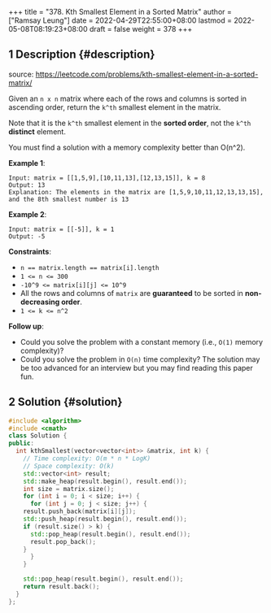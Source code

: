 +++
title = "378. Kth Smallest Element in a Sorted Matrix"
author = ["Ramsay Leung"]
date = 2022-04-29T22:55:00+08:00
lastmod = 2022-05-08T08:19:23+08:00
draft = false
weight = 378
+++

## <span class="section-num">1</span> Description {#description}

source: <https://leetcode.com/problems/kth-smallest-element-in-a-sorted-matrix/>

Given an `n x n` matrix where each of the rows and columns is sorted in ascending order, return the `k^th` smallest element in the matrix.

Note that it is the `k^th` smallest element in the **sorted order**, not the `k^th` **distinct** element.

You must find a solution with a memory complexity better than O(n^2).

**Example 1**:

```text
Input: matrix = [[1,5,9],[10,11,13],[12,13,15]], k = 8
Output: 13
Explanation: The elements in the matrix are [1,5,9,10,11,12,13,13,15], and the 8th smallest number is 13
```

**Example 2**:

```text
Input: matrix = [[-5]], k = 1
Output: -5
```

**Constraints**:

-   `n == matrix.length == matrix[i].length`
-   `1 <= n <= 300`
-   `-10^9 <= matrix[i][j] <= 10^9`
-   All the rows and columns of `matrix` are **guaranteed** to be sorted in **non-decreasing order**.
-   `1 <= k <= n^2`

**Follow up**:

-   Could you solve the problem with a constant memory (i.e., `O(1)` memory complexity)?
-   Could you solve the problem in `O(n)` time complexity? The solution may be too advanced for an interview but you may find reading this paper fun.


## <span class="section-num">2</span> Solution {#solution}

```C++
#include <algorithm>
#include <cmath>
class Solution {
public:
  int kthSmallest(vector<vector<int>> &matrix, int k) {
    // Time complexity: O(m * n * LogK)
    // Space complexity: O(k)
    std::vector<int> result;
    std::make_heap(result.begin(), result.end());
    int size = matrix.size();
    for (int i = 0; i < size; i++) {
      for (int j = 0; j < size; j++) {
	result.push_back(matrix[i][j]);
	std::push_heap(result.begin(), result.end());
	if (result.size() > k) {
	  std::pop_heap(result.begin(), result.end());
	  result.pop_back();
	}
      }
    }

    std::pop_heap(result.begin(), result.end());
    return result.back();
  }
};
```
